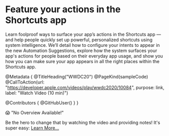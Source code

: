 # Feature your actions in the Shortcuts app

Learn foolproof ways to surface your app’s actions in the Shortcuts app — and help people quickly set up powerful, personalized shortcuts using system intelligence. We’ll detail how to configure your intents to appear in the new Automation Suggestions, explore how the system surfaces your app's actions for people based on their everyday app usage, and show you how you can make sure your app appears in all the right places within the Shortcuts app.

@Metadata {
   @TitleHeading("WWDC20")
   @PageKind(sampleCode)
   @CallToAction(url: "https://developer.apple.com/videos/play/wwdc2020/10084", purpose: link, label: "Watch Video (10 min)")

   @Contributors {
      @GitHubUser(<replace this with your GitHub handle>)
   }
}

😱 "No Overview Available!"

Be the hero to change that by watching the video and providing notes! It's super easy:
 [Learn More…](https://wwdcnotes.com/documentation/wwdcnotes/contributing)
